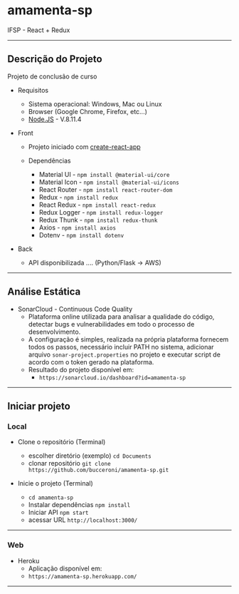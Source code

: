 # amamenta-sp

IFSP - React + Redux

<hr>

## Descrição do Projeto

Projeto de conclusão de curso

- Requisitos

  - Sistema operacional: Windows, Mac ou Linux
  - Browser (Google Chrome, Firefox, etc...)
  - [Node.JS](https://nodejs.org/en/) - V.8.11.4

- Front

  - Projeto iniciado com [create-react-app](https://github.com/facebook/create-react-app)

  - Dependências
    - Material UI - `npm install @material-ui/core`
    - Material Icon - `npm install @material-ui/icons`
    - React Router - `npm install react-router-dom`
    - Redux - `npm install redux`
    - React Redux - `npm install react-redux`
    - Redux Logger - `npm install redux-logger`
    - Redux Thunk - `npm install redux-thunk`
    - Axios - `npm install axios`
    - Dotenv - `npm install dotenv`

- Back

  - API disponibilizada .... (Python/Flask -> AWS)

<hr >

## Análise Estática

- SonarCloud - Continuous Code Quality
  - Plataforma online utilizada para analisar a qualidade do código, detectar bugs e vulnerabilidades em todo o processo de desenvolvimento.
  - A configuração é simples, realizada na própria plataforma fornecem todos os passos, necessário incluir PATH no sistema, adicionar arquivo `sonar-project.properties` no projeto e executar script de acordo com o token gerado na plataforma.
  - Resultado do projeto disponível em:
    - `https://sonarcloud.io/dashboard?id=amamenta-sp`

<hr>

## Iniciar projeto

### Local

- Clone o repositório (Terminal)

  - escolher diretório (exemplo) `cd Documents`
  - clonar repositório `git clone https://github.com/bucceroni/amamenta-sp.git`

- Inicie o projeto (Terminal)
  - `cd amamenta-sp`
  - Instalar dependências `npm install`
  - Iniciar API `npm start`
  - acessar URL `http://localhost:3000/`

<hr>

### Web

- Heroku
  - Aplicação disponível em:
  - `https://amamenta-sp.herokuapp.com/`

<hr>
